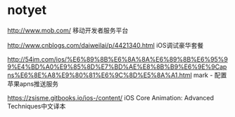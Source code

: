 # notyet
http://www.mob.com/  移动开发者服务平台


http://www.cnblogs.com/daiweilai/p/4421340.html iOS调试豪华套餐

http://54im.com/ios/%E6%89%8B%E6%8A%8A%E6%89%8B%E6%95%99%E4%BD%A0%E9%85%8D%E7%BD%AE%E8%8B%B9%E6%9E%9Capns%E6%8E%A8%E9%80%81%E6%9C%8D%E5%8A%A1.html   mark - 配置苹果apns推送服务


https://zsisme.gitbooks.io/ios-/content/ iOS Core Animation: Advanced Techniques中文译本
